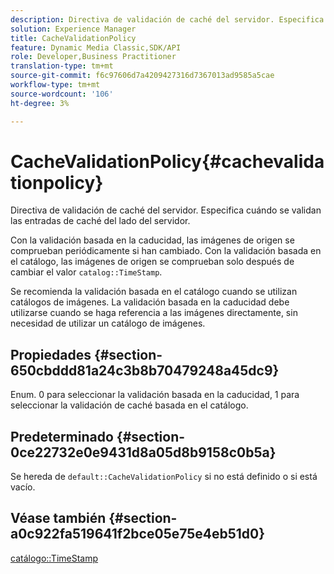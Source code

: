 ```yaml
---
description: Directiva de validación de caché del servidor. Especifica cuándo se validan las entradas de caché del lado del servidor.
solution: Experience Manager
title: CacheValidationPolicy
feature: Dynamic Media Classic,SDK/API
role: Developer,Business Practitioner
translation-type: tm+mt
source-git-commit: f6c97606d7a4209427316d7367013ad9585a5cae
workflow-type: tm+mt
source-wordcount: '106'
ht-degree: 3%

---
```



# CacheValidationPolicy{#cachevalidationpolicy}

Directiva de validación de caché del servidor. Especifica cuándo se validan las entradas de caché del lado del servidor.

Con la validación basada en la caducidad, las imágenes de origen se comprueban periódicamente si han cambiado. Con la validación basada en el catálogo, las imágenes de origen se comprueban solo después de cambiar el valor `catalog::TimeStamp`.

Se recomienda la validación basada en el catálogo cuando se utilizan catálogos de imágenes. La validación basada en la caducidad debe utilizarse cuando se haga referencia a las imágenes directamente, sin necesidad de utilizar un catálogo de imágenes.

## Propiedades {#section-650cbddd81a24c3b8b70479248a45dc9}

Enum. 0 para seleccionar la validación basada en la caducidad, 1 para seleccionar la validación de caché basada en el catálogo.

## Predeterminado {#section-0ce22732e0e9431d8a05d8b9158c0b5a}

Se hereda de `default::CacheValidationPolicy` si no está definido o si está vacío.

## Véase también {#section-a0c922fa519641f2bce05e75e4eb51d0}

[catálogo::TimeStamp](../../../../../is-api/image-catalog/image-serving-api-ref/c-image-catalog-reference/c-image-svg-data-reference/c-svg-data-reference/r-timestamp-svg.md#reference-59a27b72f4cb4a53a3baba83214c4ded)
